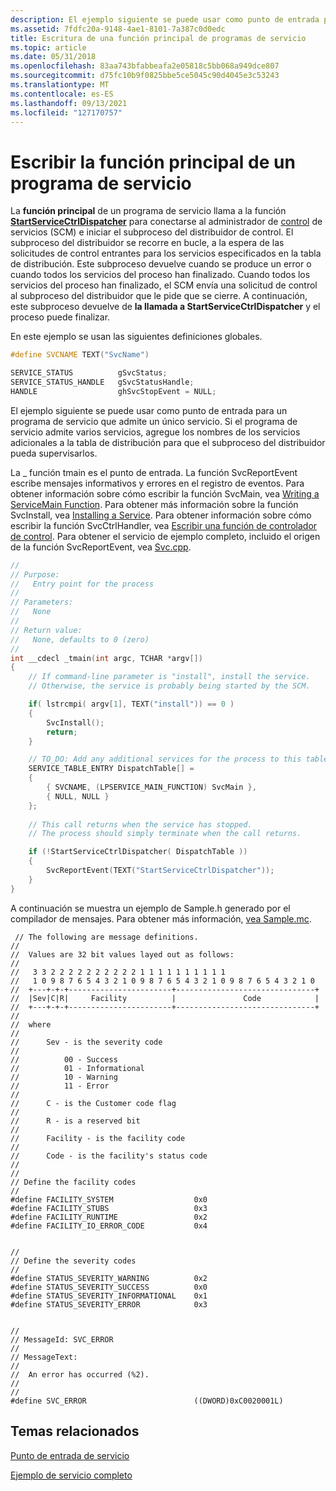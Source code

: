 ```yaml
---
description: El ejemplo siguiente se puede usar como punto de entrada para un programa de servicio que admite un único servicio.
ms.assetid: 7fdfc20a-9148-4ae1-8101-7a387c0d0edc
title: Escritura de una función principal de programas de servicio
ms.topic: article
ms.date: 05/31/2018
ms.openlocfilehash: 83aa743bfabbeafa2e05818c5bb068a949dce807
ms.sourcegitcommit: d75fc10b9f0825bbe5ce5045c90d4045e3c53243
ms.translationtype: MT
ms.contentlocale: es-ES
ms.lasthandoff: 09/13/2021
ms.locfileid: "127170757"
---
```

# <a name="writing-a-service-programs-main-function"></a>Escribir la función principal de un programa de servicio

La **función principal** de un programa de servicio llama a la función [](service-programs.md) [**StartServiceCtrlDispatcher**](/windows/desktop/api/Winsvc/nf-winsvc-startservicectrldispatchera) para conectarse al administrador de [control](service-control-manager.md) de servicios (SCM) e iniciar el subproceso del distribuidor de control. El subproceso del distribuidor se recorre en bucle, a la espera de las solicitudes de control entrantes para los servicios especificados en la tabla de distribución. Este subproceso devuelve cuando se produce un error o cuando todos los servicios del proceso han finalizado. Cuando todos los servicios del proceso han finalizado, el SCM envía una solicitud de control al subproceso del distribuidor que le pide que se cierre. A continuación, este subproceso devuelve de **la llamada a StartServiceCtrlDispatcher** y el proceso puede finalizar.

En este ejemplo se usan las siguientes definiciones globales.


```C++
#define SVCNAME TEXT("SvcName")

SERVICE_STATUS          gSvcStatus; 
SERVICE_STATUS_HANDLE   gSvcStatusHandle; 
HANDLE                  ghSvcStopEvent = NULL;
```



El ejemplo siguiente se puede usar como punto de entrada para un programa de servicio que admite un único servicio. Si el programa de servicio admite varios servicios, agregue los nombres de los servicios adicionales a la tabla de distribución para que el subproceso del distribuidor pueda supervisarlos.

La \_ función tmain es el punto de entrada. La función SvcReportEvent escribe mensajes informativos y errores en el registro de eventos. Para obtener información sobre cómo escribir la función SvcMain, vea [Writing a ServiceMain Function](writing-a-servicemain-function.md). Para obtener más información sobre la función SvcInstall, vea [Installing a Service](installing-a-service.md). Para obtener información sobre cómo escribir la función SvcCtrlHandler, vea [Escribir una función de controlador de control](writing-a-control-handler-function.md). Para obtener el servicio de ejemplo completo, incluido el origen de la función SvcReportEvent, vea [Svc.cpp](svc-cpp.md).


```C++
//
// Purpose: 
//   Entry point for the process
//
// Parameters:
//   None
// 
// Return value:
//   None, defaults to 0 (zero)
//
int __cdecl _tmain(int argc, TCHAR *argv[])
{ 
    // If command-line parameter is "install", install the service. 
    // Otherwise, the service is probably being started by the SCM.

    if( lstrcmpi( argv[1], TEXT("install")) == 0 )
    {
        SvcInstall();
        return;
    }

    // TO_DO: Add any additional services for the process to this table.
    SERVICE_TABLE_ENTRY DispatchTable[] = 
    { 
        { SVCNAME, (LPSERVICE_MAIN_FUNCTION) SvcMain }, 
        { NULL, NULL } 
    }; 
 
    // This call returns when the service has stopped. 
    // The process should simply terminate when the call returns.

    if (!StartServiceCtrlDispatcher( DispatchTable )) 
    { 
        SvcReportEvent(TEXT("StartServiceCtrlDispatcher")); 
    } 
} 

```



A continuación se muestra un ejemplo de Sample.h generado por el compilador de mensajes. Para obtener más información, [vea Sample.mc](sample-mc.md).

``` syntax
 // The following are message definitions.
//
//  Values are 32 bit values layed out as follows:
//
//   3 3 2 2 2 2 2 2 2 2 2 2 1 1 1 1 1 1 1 1 1 1
//   1 0 9 8 7 6 5 4 3 2 1 0 9 8 7 6 5 4 3 2 1 0 9 8 7 6 5 4 3 2 1 0
//  +---+-+-+-----------------------+-------------------------------+
//  |Sev|C|R|     Facility          |               Code            |
//  +---+-+-+-----------------------+-------------------------------+
//
//  where
//
//      Sev - is the severity code
//
//          00 - Success
//          01 - Informational
//          10 - Warning
//          11 - Error
//
//      C - is the Customer code flag
//
//      R - is a reserved bit
//
//      Facility - is the facility code
//
//      Code - is the facility's status code
//
//
// Define the facility codes
//
#define FACILITY_SYSTEM                  0x0
#define FACILITY_STUBS                   0x3
#define FACILITY_RUNTIME                 0x2
#define FACILITY_IO_ERROR_CODE           0x4


//
// Define the severity codes
//
#define STATUS_SEVERITY_WARNING          0x2
#define STATUS_SEVERITY_SUCCESS          0x0
#define STATUS_SEVERITY_INFORMATIONAL    0x1
#define STATUS_SEVERITY_ERROR            0x3


//
// MessageId: SVC_ERROR
//
// MessageText:
//
//  An error has occurred (%2).
//  
//
#define SVC_ERROR                        ((DWORD)0xC0020001L)
```

## <a name="related-topics"></a>Temas relacionados

<dl> <dt>

[Punto de entrada de servicio](service-entry-point.md)
</dt> <dt>

[Ejemplo de servicio completo](the-complete-service-sample.md)
</dt> </dl>

 

 



